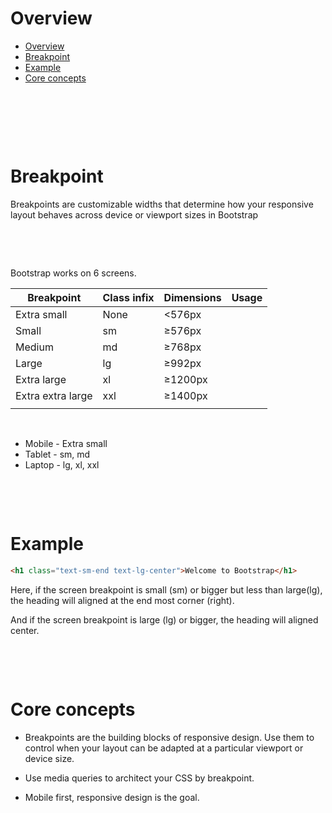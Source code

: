 # Overview

- [Overview](#overview)
- [Breakpoint](#breakpoint)
- [Example](#example)
- [Core concepts](#core-concepts)

&nbsp;

&nbsp;

&nbsp;

# Breakpoint

Breakpoints are customizable widths that determine how your responsive layout behaves across device or viewport sizes in Bootstrap

&nbsp;

&nbsp;

Bootstrap works on 6 screens.

| Breakpoint        | Class infix | Dimensions | Usage |
| ----------------- | ----------- | ---------- | ----- |
| Extra small       | None        | <576px     |
| Small             | sm          | ≥576px     |
| Medium            | md          | ≥768px     |
| Large             | lg          | ≥992px     |
| Extra large       | xl          | ≥1200px    |
| Extra extra large | xxl         | ≥1400px    |
|                   |             |            |

&nbsp;

- Mobile - Extra small
- Tablet - sm, md
- Laptop - lg, xl, xxl

&nbsp;

&nbsp;

# Example

```html
<h1 class="text-sm-end text-lg-center">Welcome to Bootstrap</h1>
```

Here, if the screen breakpoint is small (sm) or bigger but less than large(lg), the heading will aligned at the end most corner (right).

And if the screen breakpoint is large (lg) or bigger, the heading will aligned center.

&nbsp;

&nbsp;

# Core concepts

- Breakpoints are the building blocks of responsive design. Use them to control when your layout can be adapted at a particular viewport or device size.

- Use media queries to architect your CSS by breakpoint.

- Mobile first, responsive design is the goal.
